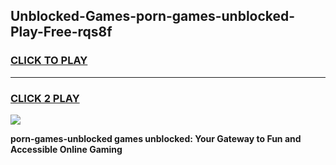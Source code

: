 
## Unblocked-Games-porn-games-unblocked-Play-Free-rqs8f
<h3>
<a href="https://premium76.site?title=porn-games-unblocked&ref=17A">CLICK TO PLAY</a></h3>
<hr>

<h3>
<a href="https://premium76.site?title=porn-games-unblocked&ref=17A">CLICK 2 PLAY</a>
  
</h3>

<a href="https://premium76.site?title=porn-games-unblocked&ref=17A"><img src="https://clearcache.store/games.png"></a>


**porn-games-unblocked games unblocked: Your Gateway to Fun and Accessible Online Gaming**
